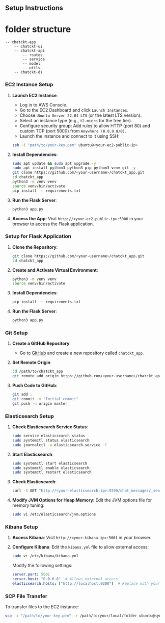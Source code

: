 
## Setup Instructions

folder structure
========================
	-- chatckt-app
		-- chatckt-ui
		-- chatckt-api
			-- routes
			-- service
			-- model
			-- utils
		-- chatckt-ds

### EC2 Instance Setup

1. **Launch EC2 Instance**:
    - Log in to AWS Console.
    - Go to the EC2 Dashboard and click `Launch Instances`.
    - Choose `Ubuntu Server 22.04 LTS` (or the latest LTS version).
    - Select an instance type (e.g., `t2.micro` for the free tier).
    - Configure security group: Add rules to allow HTTP (port 80) and custom TCP (port 5000) from `Anywhere (0.0.0.0/0)`.
    - Launch the instance and connect to it using SSH:
    
    ```bash
    ssh -i "path/to/your-key.pem" ubuntu@<your-ec2-public-ip>
    ```

2. **Install Dependencies**:
    ```bash
    sudo apt update && sudo apt upgrade -y
    sudo apt install python3 python3-pip python3-venv git -y
    git clone https://github.com/<your-username>/chatckt_app.git
    cd chatckt_app
    python3 -m venv venv
    source venv/bin/activate
    pip install -r requirements.txt
    ```

3. **Run the Flask Server**:
    ```bash
    python3 app.py
    ```

4. **Access the App**:
    Visit `http://<your-ec2-public-ip>:5000` in your browser to access the Flask application.

### Setup for Flask Application

1. **Clone the Repository**:
    ```bash
    git clone https://github.com/<your-username>/chatckt_app.git
    cd chatckt_app
    ```

2. **Create and Activate Virtual Environment**:
    ```bash
    python3 -m venv venv
    source venv/bin/activate
    ```

3. **Install Dependencies**:
    ```bash
    pip install -r requirements.txt
    ```

4. **Run the Flask Server**:
    ```bash
    python3 app.py
    ```

### Git Setup

1. **Create a GitHub Repository**:
    - Go to [GitHub](https://github.com) and create a new repository called `chatckt_app`.

2. **Set Remote Origin**:
    ```bash
    cd /path/to/chatckt_app
    git remote add origin https://github.com/<your-username>/chatckt_app.git
    ```

3. **Push Code to GitHub**:
    ```bash
    git add .
    git commit -m "Initial commit"
    git push -u origin master
    ```

### Elasticsearch Setup

1. **Check Elasticsearch Service Status**:
    ```bash
    sudo service elasticsearch status
    sudo systemctl status elasticsearch
    sudo journalctl -u elasticsearch.service -f
    ```

2. **Start Elasticsearch**:
    ```bash
    sudo systemctl start elasticsearch
    sudo systemctl enable elasticsearch
    sudo systemctl restart elasticsearch
    ```

3. **Check Elasticsearch**:
    ```bash
    curl -X GET "http://<your-elasticsearch-ip>:9200/chat_messages/_search?pretty"
    ```

4. **Modify JVM Options for Heap Memory**:
    Edit the JVM options file for memory tuning:
    ```bash
    sudo vi /etc/elasticsearch/jvm.options
    ```

### Kibana Setup

1. **Access Kibana**:
    Visit `http://<your-kibana-ip>:5601` in your browser.

2. **Configure Kibana**:
    Edit the `kibana.yml` file to allow external access:
    ```bash
    sudo vi /etc/kibana/kibana.yml
    ```

    Modify the following settings:
    ```yaml
    server.port: 5601
    server.host: "0.0.0.0"  # Allows external access
    elasticsearch.hosts: ["http://localhost:9200"]  # Replace with your ES URL if different
    ```

### SCP File Transfer

To transfer files to the EC2 instance:

```bash
scp -i "/path/to/your-key.pem" -r /path/to/your/local/folder ubuntu@<your-ec2-ip>:/path/to/destination/folder
